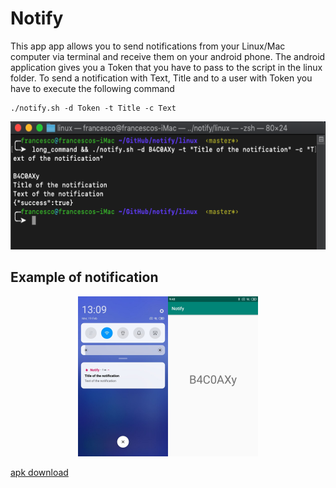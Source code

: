 # Notify
This app app allows you to send notifications from your Linux/Mac computer via terminal and receive them on your android phone. The android application gives you a Token that you have to pass to the script in the linux folder.
To send a notification with Text, Title and to a user with Token you have to execute the following command

```
./notify.sh -d Token -t Title -c Text
```
<p align="center"><img src= "./media/usage_example.png" width="587px" height="205px">

 

## Example of notification

<p align="center">
  <img src= "./media/Notification_example.jpg" width="144px" height="256px"><img src= "./media/token.jpg" width="144px" height="256px">



[apk download](https://arcane-tor-21270.herokuapp.com/)

